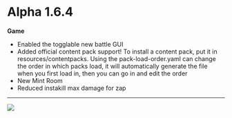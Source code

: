 Alpha 1.6.4
=======
**Game**
- Enabled the togglable new battle GUI
- Added official content pack support! To install a content pack, put it in resources/contentpacks. Using the pack-load-order.yaml can change the order in which packs load, it will automatically generate the file when you first load in, then you can go in and edit the order
- New Mint Room
- Reduced instakill max damage for zap

----

![](https://i.imgur.com/POgtPU1.png)
